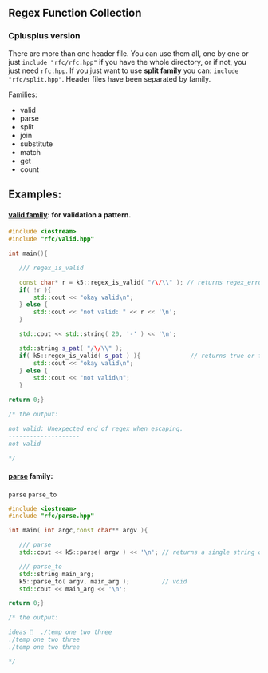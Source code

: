 ## Regex Function Collection

### Cplusplus version

There are more than one header file. You can use them all, one by one
or just `include "rfc/rfc.hpp"` if you have the whole directory, or if
not, you just need `rfc.hpp`. If you just want to use **split family**
you can: `include "rfc/split.hpp"`. Header files have been separated by
family.

Families:
 - valid
 - parse
 - split
 - join
 - substitute
 - match
 - get
 - count

 ## Examples:

 #### [valid family](https://github.com/k-five/RFC/blob/master/cpp/rfc/valid.hpp): for validation a pattern.

 ```C++
#include <iostream>
#include "rfc/valid.hpp"

int main(){

    /// regex_is_valid

    const char* r = k5::regex_is_valid( "/\/\\" ); // returns regex_error.what() or nullptr
    if( !r ){
        std::cout << "okay valid\n";
    } else {
        std::cout << "not valid: " << r << '\n';
    }

    std::cout << std::string( 20, '-' ) << '\n';

    std::string s_pat( "/\/\\" );
    if( k5::regex_is_valid( s_pat ) ){              // returns true or false
        std::cout << "okay valid\n";
    } else {
        std::cout << "not valid\n";
    }

return 0;}

/* the output:

not valid: Unexpected end of regex when escaping.
--------------------
not valid

*/
 ```

 #### [parse]() family:

 `parse`
 `parse_to`

 ```C++
 #include <iostream>
#include "rfc/parse.hpp"

int main( int argc,const char** argv ){

    /// parse
    std::cout << k5::parse( argv ) << '\n'; // returns a single string of all main argument

    /// parse_to
    std::string main_arg;
    k5::parse_to( argv, main_arg );         // void
    std::cout << main_arg << '\n';

return 0;}

/* the output:

 ideas   ./temp one two three
./temp one two three
./temp one two three

*/
 ```
